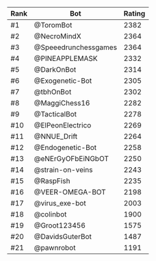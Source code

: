 Rank|Bot|Rating
---|---|---
#1|@ToromBot|2382
#2|@NecroMindX|2364
#3|@Speeedrunchessgames|2364
#4|@PINEAPPLEMASK|2332
#5|@DarkOnBot|2314
#6|@Exogenetic-Bot|2305
#7|@tbhOnBot|2302
#8|@MaggiChess16|2282
#9|@TacticalBot|2278
#10|@ElPeonElectrico|2269
#11|@NNUE_Drift|2264
#12|@Endogenetic-Bot|2258
#13|@eNErGyOFbEiNGbOT|2250
#14|@strain-on-veins|2243
#15|@RaspFish|2235
#16|@VEER-OMEGA-BOT|2198
#17|@virus_exe-bot|2003
#18|@colinbot|1900
#19|@Groot123456|1575
#20|@DavidsGuterBot|1487
#21|@pawnrobot|1191
